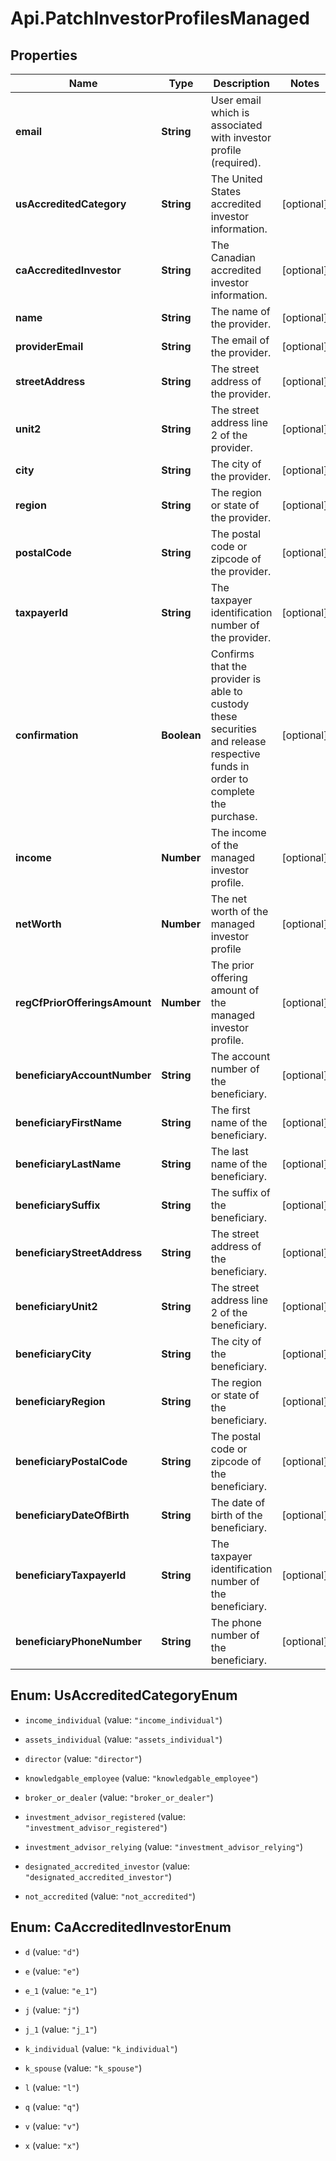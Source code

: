 # Api.PatchInvestorProfilesManaged

## Properties

Name | Type | Description | Notes
------------ | ------------- | ------------- | -------------
**email** | **String** | User email which is associated with investor profile (required). | 
**usAccreditedCategory** | **String** | The United States accredited investor information. | [optional] 
**caAccreditedInvestor** | **String** | The Canadian accredited investor information. | [optional] 
**name** | **String** | The name of the provider. | [optional] 
**providerEmail** | **String** | The email of the provider. | [optional] 
**streetAddress** | **String** | The street address of the provider. | [optional] 
**unit2** | **String** | The street address line 2 of the provider. | [optional] 
**city** | **String** | The city of the provider. | [optional] 
**region** | **String** | The region or state of the provider. | [optional] 
**postalCode** | **String** | The postal code or zipcode of the provider. | [optional] 
**taxpayerId** | **String** | The taxpayer identification number of the provider. | [optional] 
**confirmation** | **Boolean** | Confirms that the provider is able to custody these securities and release respective funds in order to complete the purchase. | [optional] 
**income** | **Number** | The income of the managed investor profile. | [optional] 
**netWorth** | **Number** | The net worth of the managed investor profile | [optional] 
**regCfPriorOfferingsAmount** | **Number** | The prior offering amount of the managed investor profile. | [optional] 
**beneficiaryAccountNumber** | **String** | The account number of the beneficiary. | [optional] 
**beneficiaryFirstName** | **String** | The first name of the beneficiary. | [optional] 
**beneficiaryLastName** | **String** | The last name of the beneficiary. | [optional] 
**beneficiarySuffix** | **String** | The suffix of the beneficiary. | [optional] 
**beneficiaryStreetAddress** | **String** | The street address of the beneficiary. | [optional] 
**beneficiaryUnit2** | **String** | The street address line 2 of the beneficiary. | [optional] 
**beneficiaryCity** | **String** | The city of the beneficiary. | [optional] 
**beneficiaryRegion** | **String** | The region or state of the beneficiary. | [optional] 
**beneficiaryPostalCode** | **String** | The postal code or zipcode of the beneficiary. | [optional] 
**beneficiaryDateOfBirth** | **String** | The date of birth of the beneficiary. | [optional] 
**beneficiaryTaxpayerId** | **String** | The taxpayer identification number of the beneficiary. | [optional] 
**beneficiaryPhoneNumber** | **String** | The phone number of the beneficiary. | [optional] 



## Enum: UsAccreditedCategoryEnum


* `income_individual` (value: `"income_individual"`)

* `assets_individual` (value: `"assets_individual"`)

* `director` (value: `"director"`)

* `knowledgable_employee` (value: `"knowledgable_employee"`)

* `broker_or_dealer` (value: `"broker_or_dealer"`)

* `investment_advisor_registered` (value: `"investment_advisor_registered"`)

* `investment_advisor_relying` (value: `"investment_advisor_relying"`)

* `designated_accredited_investor` (value: `"designated_accredited_investor"`)

* `not_accredited` (value: `"not_accredited"`)





## Enum: CaAccreditedInvestorEnum


* `d` (value: `"d"`)

* `e` (value: `"e"`)

* `e_1` (value: `"e_1"`)

* `j` (value: `"j"`)

* `j_1` (value: `"j_1"`)

* `k_individual` (value: `"k_individual"`)

* `k_spouse` (value: `"k_spouse"`)

* `l` (value: `"l"`)

* `q` (value: `"q"`)

* `v` (value: `"v"`)

* `x` (value: `"x"`)




